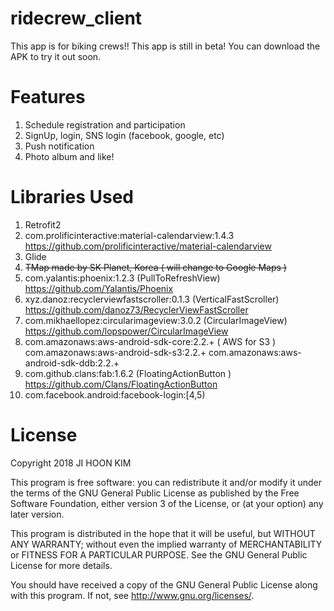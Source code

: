 ridecrew_client
============
This app is for biking crews!! 
This app is still in beta! You can download the APK to try it out soon.


Features
============
1. Schedule registration and participation
2. SignUp, login, SNS login (facebook, google, etc)
3. Push notification
4. Photo album and like!

Libraries Used
============
1. Retrofit2
2. com.prolificinteractive:material-calendarview:1.4.3  <https://github.com/prolificinteractive/material-calendarview>
3. Glide
4. ~~TMap made by SK Planet, Korea ( will change to Google Maps )~~
5. com.yalantis:phoenix:1.2.3 (PullToRefreshView) <https://github.com/Yalantis/Phoenix>
6. xyz.danoz:recyclerviewfastscroller:0.1.3 (VerticalFastScroller) <https://github.com/danoz73/RecyclerViewFastScroller>
7. com.mikhaellopez:circularimageview:3.0.2 (CircularImageView) <https://github.com/lopspower/CircularImageView>
8. com.amazonaws:aws-android-sdk-core:2.2.+ ( AWS for S3 )
   com.amazonaws:aws-android-sdk-s3:2.2.+
   com.amazonaws:aws-android-sdk-ddb:2.2.+
9. com.github.clans:fab:1.6.2 (FloatingActionButton ) <https://github.com/Clans/FloatingActionButton>
10. com.facebook.android:facebook-login:[4,5)


License
============
Copyright 2018 JI HOON KIM

This program is free software: you can redistribute it and/or modify
it under the terms of the GNU General Public License as published by
the Free Software Foundation, either version 3 of the License, or
(at your option) any later version.

This program is distributed in the hope that it will be useful,
but WITHOUT ANY WARRANTY; without even the implied warranty of
MERCHANTABILITY or FITNESS FOR A PARTICULAR PURPOSE.  See the
GNU General Public License for more details.

You should have received a copy of the GNU General Public License
along with this program.  If not, see <http://www.gnu.org/licenses/>.
